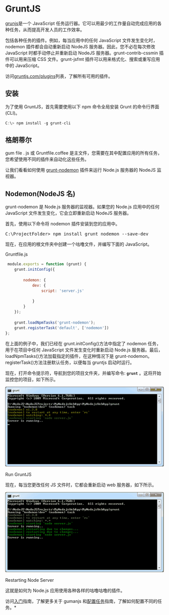 # GruntJS



[grunjs](https://gruntjs.com/)是一个 JavaScript 任务运行器。它可以用最少的工作量自动完成应用的各种任务，从而提高开发人员的工作效率。

包括各种任务的插件。例如，每当应用中的任何 JavaScript 文件发生变化时，nodemon 插件都会自动重新启动 NodeJS 服务器。因此，您不必在每次修改 JavaScript 时都手动停止并重新启动 NodeJS 服务器。grunt-contrib-cssmin 插件可以用来压缩 CSS 文件。grunt-jsfmt 插件可以用来格式化、搜索或重写应用中的 JavaScript。

访问[gruntjs.com/plugins](https://gruntjs.com/plugins)列表，了解所有可用的插件。

## 安装

为了使用 GruntJS，首先需要使用以下 npm 命令全局安装 Grunt 的命令行界面(CLI)。

```js
C:\> npm install -g grunt-cli
```

## 格朗蒂尔

gum file . js 或 Gruntfile.coffee 是主文件，您需要在其中配置应用的所有任务，您希望使用不同的插件来自动化这些任务。

让我们看看如何使用 [grunt-nodemon](https://www.npmjs.com/package/grunt-nodemon) 插件来运行 Node.js 服务器的 NodeJS 监视器。

## Nodemon(NodeJS 名)

grunt-nodemon 是 Node.js 服务器的监视器。如果您的 Node.js 应用中的任何 JavaScript 文件发生变化，它会立即重新启动 NodeJS 服务器。

首先，使用以下命令将 nodemon 插件安装到您的应用中。

<samp style="width:80%">C:\ProjectFolder> npm install grunt nodemon --save-dev</samp>

现在，在应用的根文件夹中创建一个咕噜文件，并编写下面的 JavaScript。

Gruntfile.js 

```js
 module.exports = function (grunt) {
    grunt.initConfig({

        nodemon: {
            dev: {
                script: 'server.js'

            }
        }
    });

    grunt.loadNpmTasks('grunt-nodemon');
    grunt.registerTask('default', ['nodemon'])
}; 
```

在上面的例子中，我们已经在 grunt.initConfig()方法中指定了 nodemon 任务，用于在项目中任何 JavaScript 文件发生变化时重新启动 Node.js 服务器。最后，loadNpmTasks()方法加载指定的插件，在这种情况下是 grunt-nodemon。registerTask()方法注册默认任务，以便每当 gruntjs 启动时运行。

现在，打开命令提示符，导航到您的项目文件夹，并编写命令: **`grunt`** 。这将开始监控您的项目，如下所示。

![run nodemon gruntjs](img/cf860cf34df9639e60b907c6ca0011a4.png)

Run GruntJS



现在，每当您更改任何 JS 文件时，它都会重新启动 web 服务器，如下所示。

![run gruntjs](img/5c308f6791a6f226bd44f071a58cf387.png)

Restarting Node Server



这就是如何为 Node.js 应用使用各种各样的咕噜咕噜的插件。

访问[入门](https://gruntjs.com/getting-started)指南，了解更多关于 gumanjs 和[配置任务](https://gruntjs.com/configuring-tasks)指南，了解如何配置不同的任务。*